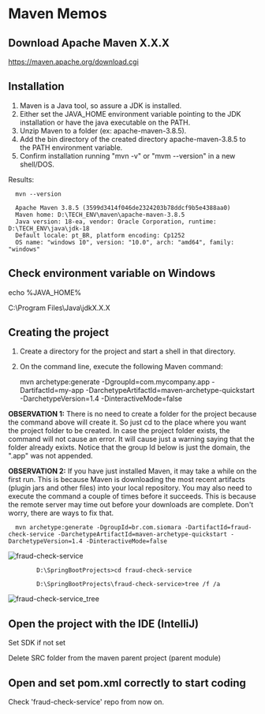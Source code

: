 # Maven Memos

## Download Apache Maven X.X.X

https://maven.apache.org/download.cgi

## Installation

1. Maven is a Java tool, so assure a JDK is installed.
2. Either set the JAVA_HOME environment variable pointing to the JDK installation or have the java executable on the PATH.
3. Unzip Maven to a folder (ex: apache-maven-3.8.5).
4. Add the bin directory of the created directory apache-maven-3.8.5 to the PATH environment variable.
5. Confirm installation running "mvn -v" or "mvm --version" in a new shell/DOS.

Results:

      mvn --version

      Apache Maven 3.8.5 (3599d3414f046de2324203b78ddcf9b5e4388aa0)
      Maven home: D:\TECH_ENV\maven\apache-maven-3.8.5
      Java version: 18-ea, vendor: Oracle Corporation, runtime: D:\TECH_ENV\java\jdk-18
      Default locale: pt_BR, platform encoding: Cp1252
      OS name: "windows 10", version: "10.0", arch: "amd64", family: "windows"

## Check environment variable on Windows

echo %JAVA_HOME%

C:\Program Files\Java\jdkX.X.X

## Creating the project

1. Create a directory for the project and start a shell in that directory.
2. On the command line, execute the following Maven command:

      mvn archetype:generate -DgroupId=com.mycompany.app -DartifactId=my-app -DarchetypeArtifactId=maven-archetype-quickstart -DarchetypeVersion=1.4 -DinteractiveMode=false
      
**OBSERVATION 1:** There is no need to create a folder for the project because the command above will create it. So just cd to the place where you want the project folder to be created. In case the project folder exists, the command will not cause an error. It will cause just a warning saying that the folder already exixts. Notice that the group Id below is just the domain, the ".app" was not appended.

**OBSERVATION 2:** If you have just installed Maven, it may take a while on the first run. This is because Maven is downloading the most recent artifacts (plugin jars and other files) into your local repository. You may also need to execute the command a couple of times before it succeeds. This is because the remote server may time out before your downloads are complete. Don't worry, there are ways to fix that.

      mvn archetype:generate -DgroupId=br.com.siomara -DartifactId=fraud-check-service -DarchetypeArtifactId=maven-archetype-quickstart -DarchetypeVersion=1.4 -DinteractiveMode=false
      
![fraud-check-service](https://user-images.githubusercontent.com/5893219/172744242-02605300-d87c-4ef2-af14-0c10f3ec78a5.png)

            D:\SpringBootProjects>cd fraud-check-service

            D:\SpringBootProjects\fraud-check-service>tree /f /a

![fraud-check-service_tree](https://user-images.githubusercontent.com/5893219/172763202-8e5b6670-6b09-4717-88e1-a0bc11dfd744.png)

## Open the project with the IDE (IntelliJ)

Set SDK if not set 

Delete SRC folder from the maven parent project (parent module)

## Open and set pom.xml correctly to start coding

Check 'fraud-check-service' repo from now on.

